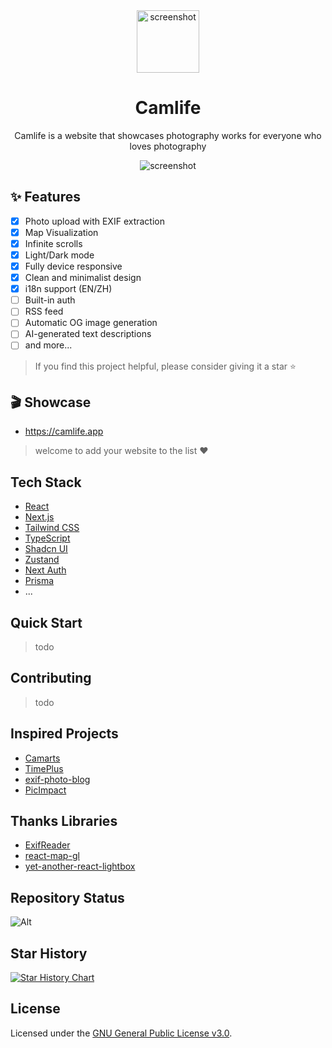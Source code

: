 
<div align="center">
<img src="./readme/images/logo.png" alt="screenshot" width="100" />
<h1>Camlife</h1>
<p>Camlife is a website that showcases photography works for everyone who loves photography</p>
<img src="./readme/images/preview.png" alt="screenshot" />
</div>

## ✨ Features

- [x] Photo upload with EXIF extraction
- [x] Map Visualization
- [x] Infinite scrolls
- [x] Light/Dark mode
- [x] Fully device responsive
- [x] Clean and minimalist design
- [x] i18n support (EN/ZH)
- [ ] Built-in auth
- [ ] RSS feed
- [ ] Automatic OG image generation
- [ ] AI-generated text descriptions
- [ ] and more...

> If you find this project helpful, please consider giving it a star ⭐️

## 🎬 Showcase

- https://camlife.app

> welcome to add your website to the list ❤️

## Tech Stack

- [React](https://react.dev/)
- [Next.js](https://nextjs.org/)
- [Tailwind CSS](https://tailwindcss.com/)
- [TypeScript](https://www.typescriptlang.org/)
- [Shadcn UI](https://ui.shadcn.com/)
- [Zustand](https://zustand-demo.pmnd.rs/)
- [Next Auth](https://authjs.dev/)
- [Prisma](https://www.prisma.io/)
- ...

## Quick Start

> todo

## Contributing

> todo

## Inspired Projects

- [Camarts](https://camarts.app)
- [TimePlus](https://github.com/zhheo/TimePlus)
- [exif-photo-blog](https://github.com/sambecker/exif-photo-blog)
- [PicImpact](https://github.com/besscroft/PicImpact)

## Thanks Libraries

- [ExifReader](https://github.com/mattiasw/ExifReader)
- [react-map-gl](https://github.com/visgl/react-map-gl)
- [yet-another-react-lightbox](https://github.com/igordanchenko/yet-another-react-lightbox)

## Repository Status

![Alt](https://repobeats.axiom.co/api/embed/f5bb2ebee60c45f94f913acf667a4500d1f0fbfa.svg "Repobeats analytics image")

## Star History

[![Star History Chart](https://api.star-history.com/svg?repos=sun0225SUN/camlife&type=Date)](github.com/sun0225SUN/camlife)



## License

Licensed under the [GNU General Public License v3.0](LICENSE).
